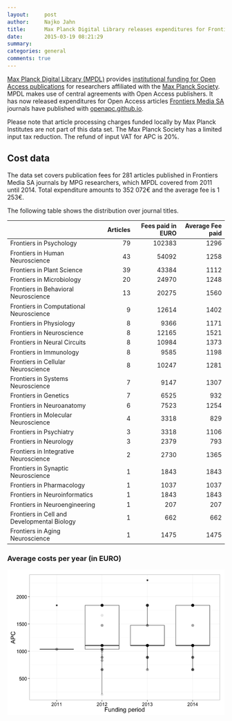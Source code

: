```yaml
---
layout:     post
author:  	Najko Jahn
title:      Max Planck Digital Library releases expenditures for Frontiers journal articles
date:       2015-03-19 08:21:29
summary:    
categories: general
comments: true
---
```





[Max Planck Digital Library (MPDL)](https://www.mpdl.mpg.de/en/) provides [institutional funding for Open Access publications](https://www.mpdl.mpg.de/en/?id=50:open-access-publishing&catid=17:open-access) for researchers affiliated with the  [Max Planck Society](http://www.mpg.de/en). MPDL makes use of central agreements with Open Access publishers. It has now released expenditures for Open Access articles [Frontiers Media SA](http://www.frontiersin.org/) journals have published with [openapc.github.io](https://openapc.github.io).

Please note that article processing charges funded locally by Max Planck Institutes are not part of this data set. The Max Planck Society has a limited input tax reduction. The refund of input VAT for APC is 20%.

## Cost data




The data set covers publication fees for 281 articles published in Frontiers Media SA journals by MPG researchers, which MPDL covered from 2011 until 2014. Total expenditure amounts to 352 072€ and the average fee is 1 253€.

The following table shows the distribution over journal titles.



|                                            | Articles| Fees paid in EURO| Average Fee paid|
|:-------------------------------------------|--------:|-----------------:|----------------:|
|Frontiers in Psychology                     |       79|            102383|             1296|
|Frontiers in Human Neuroscience             |       43|             54092|             1258|
|Frontiers in Plant Science                  |       39|             43384|             1112|
|Frontiers in Microbiology                   |       20|             24970|             1248|
|Frontiers in Behavioral Neuroscience        |       13|             20275|             1560|
|Frontiers in Computational Neuroscience     |        9|             12614|             1402|
|Frontiers in Physiology                     |        8|              9366|             1171|
|Frontiers in Neuroscience                   |        8|             12165|             1521|
|Frontiers in Neural Circuits                |        8|             10984|             1373|
|Frontiers in Immunology                     |        8|              9585|             1198|
|Frontiers in Cellular Neuroscience          |        8|             10247|             1281|
|Frontiers in Systems Neuroscience           |        7|              9147|             1307|
|Frontiers in Genetics                       |        7|              6525|              932|
|Frontiers in Neuroanatomy                   |        6|              7523|             1254|
|Frontiers in Molecular Neuroscience         |        4|              3318|              829|
|Frontiers in Psychiatry                     |        3|              3318|             1106|
|Frontiers in Neurology                      |        3|              2379|              793|
|Frontiers in Integrative Neuroscience       |        2|              2730|             1365|
|Frontiers in Synaptic Neuroscience          |        1|              1843|             1843|
|Frontiers in Pharmacology                   |        1|              1037|             1037|
|Frontiers in Neuroinformatics               |        1|              1843|             1843|
|Frontiers in Neuroengineering               |        1|               207|              207|
|Frontiers in Cell and Developmental Biology |        1|               662|              662|
|Frontiers in Aging Neuroscience             |        1|              1475|             1475|


###  Average costs per year (in EURO)

![plot of chunk box_mpdl_year](/figure/box_mpdl_year-1.png) 


